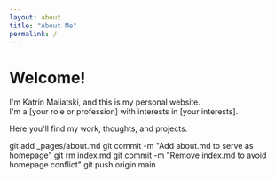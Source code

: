 ```yaml
---
layout: about
title: "About Me"
permalink: /
---
```


# Welcome!

I'm Katrin Maliatski, and this is my personal website.  
I'm a [your role or profession] with interests in [your interests].

Here you'll find my work, thoughts, and projects.

<!-- You can add more sections here -->
git add _pages/about.md
git commit -m "Add about.md to serve as homepage"
git rm index.md
git commit -m "Remove index.md to avoid homepage conflict"
git push origin main

